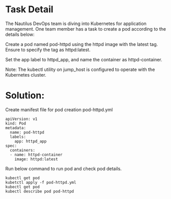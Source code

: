 # Task Detail
The Nautilus DevOps team is diving into Kubernetes for application management. One team member has a task to create a pod according to the details below:

Create a pod named pod-httpd using the httpd image with the latest tag. Ensure to specify the tag as httpd:latest.

Set the app label to httpd_app, and name the container as httpd-container.

Note: The kubectl utility on jump_host is configured to operate with the Kubernetes cluster.

# Solution:


Create manifest file for pod creation pod-httpd.yml

```
apiVersion: v1
kind: Pod
metadata:
  name: pod-httpd
  labels:
    app: httpd_app
spec:
  containers:
  - name: httpd-container
    image: httpd:latest
```

Run below command to run pod and check pod details.
```
kubectl get pod
kubetctl apply -f pod-httpd.yml
kubectl get pod
kubectl describe pod pod-httpd
```
